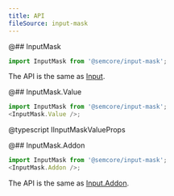 ```yaml
---
title: API
fileSource: input-mask
---
```


@## InputMask

```js
import InputMask from '@semcore/input-mask';
```

The API is the same as [Input](/components/input/input-api).

@## InputMask.Value

```js
import InputMask from '@semcore/input-mask';
<InputMask.Value />;
```

@typescript IInputMaskValueProps

@## InputMask.Addon

```js
import InputMask from '@semcore/input-mask';
<InputMask.Addon />;
```

The API is the same as [Input.Addon](/components/input/input-api).
